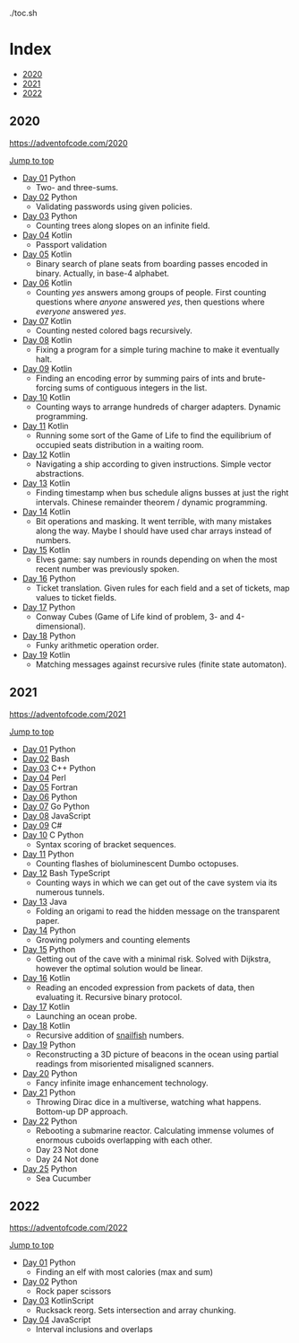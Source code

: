 ./toc.sh
# Index

- [2020](#2020)
- [2021](#2021)
- [2022](#2022)

## 2020

https://adventofcode.com/2020

[Jump to top](#index)

- [Day 01](./2020/day_01)  Python 
  + Two- and three-sums.
- [Day 02](./2020/day_02)  Python 
  + Validating passwords using given policies.
- [Day 03](./2020/day_03)  Python 
  + Counting trees along slopes on an infinite field.
- [Day 04](./2020/day_04)  Kotlin 
  + Passport validation
- [Day 05](./2020/day_05)  Kotlin 
  + Binary search of plane seats from boarding passes encoded in binary. Actually, in base-4 alphabet.
- [Day 06](./2020/day_06)  Kotlin 
  + Counting _yes_ answers among groups of people. First counting questions where _anyone_ answered _yes_, then questions where _everyone_ answered _yes_.
- [Day 07](./2020/day_07)  Kotlin 
  + Counting nested colored bags recursively.
- [Day 08](./2020/day_08)  Kotlin 
  + Fixing a program for a simple turing machine to make it eventually halt.
- [Day 09](./2020/day_09)  Kotlin 
  + Finding an encoding error by summing pairs of ints and brute-forcing sums of contiguous integers in the list.
- [Day 10](./2020/day_10)  Kotlin 
  + Counting ways to arrange hundreds of charger adapters. Dynamic programming.
- [Day 11](./2020/day_11)  Kotlin 
  + Running some sort of the Game of Life to find the equilibrium of occupied seats distribution in a waiting room.
- [Day 12](./2020/day_12)  Kotlin 
  + Navigating a ship according to given instructions. Simple vector abstractions.
- [Day 13](./2020/day_13)  Kotlin 
  + Finding timestamp when bus schedule aligns busses at just the right intervals. Chinese remainder theorem / dynamic programming.
- [Day 14](./2020/day_14)  Kotlin 
  + Bit operations and masking. It went terrible, with many mistakes along the way. Maybe I should have used char arrays instead of numbers.
- [Day 15](./2020/day_15)  Kotlin 
  + Elves game: say numbers in rounds depending on when the most recent number was previously spoken.
- [Day 16](./2020/day_16)  Python 
  + Ticket translation. Given rules for each field and a set of tickets, map values to ticket fields.
- [Day 17](./2020/day_17)  Python 
  + Conway Cubes (Game of Life kind of problem, 3- and 4-dimensional).
- [Day 18](./2020/day_18)  Python 
  + Funky arithmetic operation order.
- [Day 19](./2020/day_19)  Kotlin 
  + Matching messages against recursive rules (finite state automaton).

## 2021

https://adventofcode.com/2021

[Jump to top](#index)

- [Day 01](./2021/day_01)  Python 
- [Day 02](./2021/day_02)  Bash 
- [Day 03](./2021/day_03)  C++ Python 
- [Day 04](./2021/day_04)  Perl 
- [Day 05](./2021/day_05)  Fortran 
- [Day 06](./2021/day_06)  Python 
- [Day 07](./2021/day_07)  Go Python 
- [Day 08](./2021/day_08)  JavaScript 
- [Day 09](./2021/day_09)  C# 
- [Day 10](./2021/day_10)  C Python 
  + Syntax scoring of bracket sequences.
- [Day 11](./2021/day_11)  Python 
  + Counting flashes of bioluminescent Dumbo octopuses.
- [Day 12](./2021/day_12)  Bash TypeScript 
  + Counting ways in which we can get out of the cave system via its numerous tunnels.
- [Day 13](./2021/day_13)  Java 
  + Folding an origami to read the hidden message on the transparent paper.
- [Day 14](./2021/day_14)  Python 
  + Growing polymers and counting elements
- [Day 15](./2021/day_15)  Python 
  + Getting out of the cave with a minimal risk. Solved with Dijkstra, however the optimal solution would be linear.
- [Day 16](./2021/day_16)  Kotlin 
  + Reading an encoded expression from packets of data, then evaluating it. Recursive binary protocol.
- [Day 17](./2021/day_17)  Kotlin 
  + Launching an ocean probe.
- [Day 18](./2021/day_18)  Kotlin 
  + Recursive addition of [snailfish](https://en.wikipedia.org/wiki/Snailfish) numbers.
- [Day 19](./2021/day_19)  Python 
  + Reconstructing a 3D picture of beacons in the ocean using partial readings from misoriented misaligned scanners.
- [Day 20](./2021/day_20)  Python 
  + Fancy infinite image enhancement technology.
- [Day 21](./2021/day_21)  Python 
  + Throwing Dirac dice in a multiverse, watching what happens. Bottom-up DP approach.
- [Day 22](./2021/day_22)  Python 
  + Rebooting a submarine reactor. Calculating immense volumes of enormous cuboids overlapping with each other.
  + Day 23 Not done
  + Day 24 Not done
- [Day 25](./2021/day_25)  Python 
  + Sea Cucumber

## 2022

https://adventofcode.com/2022

[Jump to top](#index)

- [Day 01](./2022/day_01)  Python 
  + Finding an elf with most calories (max and sum)
- [Day 02](./2022/day_02)  Python 
  + Rock paper scissors
- [Day 03](./2022/day_03)  KotlinScript 
  + Rucksack reorg. Sets intersection and array chunking.
- [Day 04](./2022/day_04)  JavaScript 
  + Interval inclusions and overlaps

